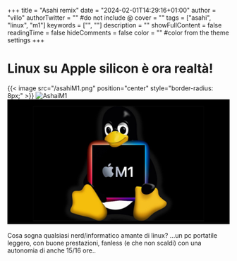 +++
title = "Asahi remix"
date = "2024-02-01T14:29:16+01:00"
author = "villo"
authorTwitter = "" #do not include @
cover = ""
tags = ["asahi", "linux", "m1"]
keywords = ["", ""]
description = ""
showFullContent = false
readingTime = false
hideComments = false
color = "" #color from the theme settings
+++

# Linux su Apple silicon è ora realtà!

{{< image src="/asahiM1.png" position="center" style="border-radius: 8px;" >}}
![AshaiM1](/asahiM1.png)
![AshaiM1](asahiM1.png)

Cosa sogna qualsiasi nerd/informatico amante di linux? 
...un pc portatile leggero, con buone prestazioni, fanless (e che non scaldi) con una autonomia di anche 15/16 ore..

